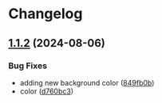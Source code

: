 # Changelog

## [1.1.2](https://github.com/ksanchezq17/git-actions-playground/compare/frontend-v1.1.1...frontend@v1.1.2) (2024-08-06)


### Bug Fixes

* adding new background color ([849fb0b](https://github.com/ksanchezq17/git-actions-playground/commit/849fb0bd568aed93ecf9a6a9a8baa1722de4a605))
* color ([d760bc3](https://github.com/ksanchezq17/git-actions-playground/commit/d760bc35bb796501e8cf55ed7ff74f20dc967052))
